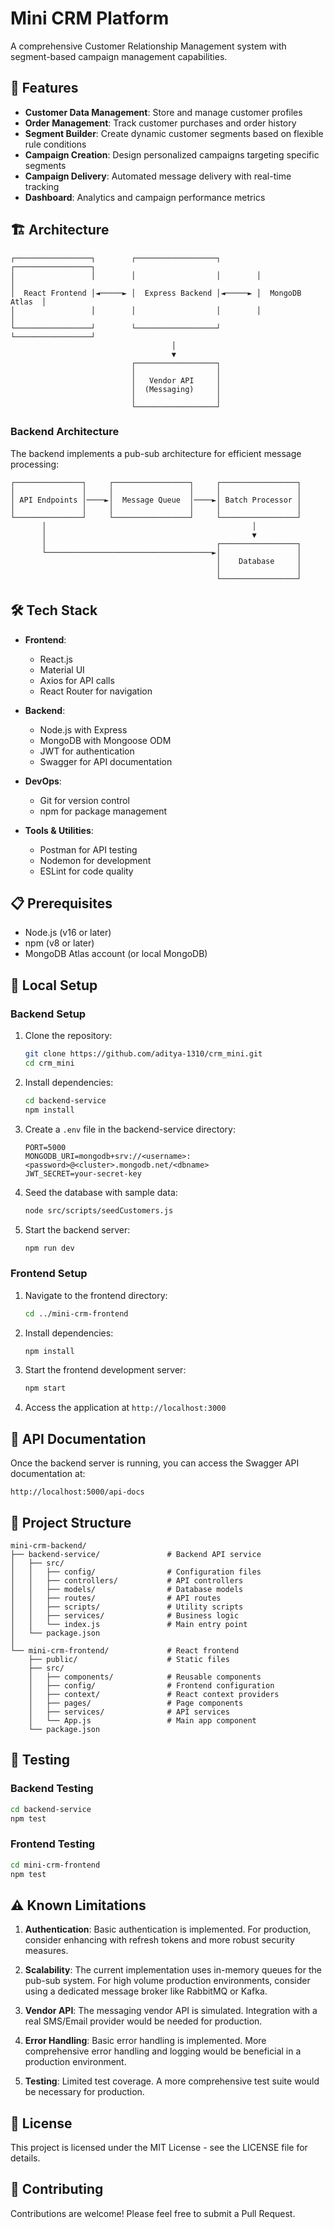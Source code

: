 # Mini CRM Platform

A comprehensive Customer Relationship Management system with segment-based campaign management capabilities.

## 🚀 Features

- **Customer Data Management**: Store and manage customer profiles
- **Order Management**: Track customer purchases and order history
- **Segment Builder**: Create dynamic customer segments based on flexible rule conditions
- **Campaign Creation**: Design personalized campaigns targeting specific segments
- **Campaign Delivery**: Automated message delivery with real-time tracking
- **Dashboard**: Analytics and campaign performance metrics

## 🏗️ Architecture

```
┌─────────────────┐        ┌──────────────────┐        ┌─────────────────┐
│                 │        │                  │        │                 │
│  React Frontend │◄─────► │  Express Backend │◄─────► │  MongoDB Atlas  │
│                 │        │                  │        │                 │
└─────────────────┘        └──────────────────┘        └─────────────────┘
                                    │
                                    ▼
                           ┌──────────────────┐
                           │                  │
                           │   Vendor API     │
                           │  (Messaging)     │
                           │                  │
                           └──────────────────┘
```

### Backend Architecture

The backend implements a pub-sub architecture for efficient message processing:

```
┌───────────────┐     ┌─────────────────┐     ┌─────────────────┐
│               │     │                 │     │                 │
│ API Endpoints │────►│  Message Queue  │────►│ Batch Processor │
│               │     │                 │     │                 │
└───────────────┘     └─────────────────┘     └─────────────────┘
       │                                              │
       │                                              ▼
       │                                      ┌─────────────────┐
       └─────────────────────────────────────►│                 │
                                              │    Database     │
                                              │                 │
                                              └─────────────────┘
```

## 🛠️ Tech Stack

- **Frontend**:
  - React.js
  - Material UI
  - Axios for API calls
  - React Router for navigation

- **Backend**:
  - Node.js with Express
  - MongoDB with Mongoose ODM
  - JWT for authentication
  - Swagger for API documentation

- **DevOps**:
  - Git for version control
  - npm for package management

- **Tools & Utilities**:
  - Postman for API testing
  - Nodemon for development
  - ESLint for code quality

## 📋 Prerequisites

- Node.js (v16 or later)
- npm (v8 or later)
- MongoDB Atlas account (or local MongoDB)

## 🔧 Local Setup

### Backend Setup

1. Clone the repository:
   ```bash
   git clone https://github.com/aditya-1310/crm_mini.git
   cd crm_mini
   ```

2. Install dependencies:
   ```bash
   cd backend-service
   npm install
   ```

3. Create a `.env` file in the backend-service directory:
   ```
   PORT=5000
   MONGODB_URI=mongodb+srv://<username>:<password>@<cluster>.mongodb.net/<dbname>
   JWT_SECRET=your-secret-key
   ```

4. Seed the database with sample data:
   ```bash
   node src/scripts/seedCustomers.js
   ```

5. Start the backend server:
   ```bash
   npm run dev
   ```

### Frontend Setup

1. Navigate to the frontend directory:
   ```bash
   cd ../mini-crm-frontend
   ```

2. Install dependencies:
   ```bash
   npm install
   ```

3. Start the frontend development server:
   ```bash
   npm start
   ```

4. Access the application at `http://localhost:3000`

## 🔌 API Documentation

Once the backend server is running, you can access the Swagger API documentation at:
```
http://localhost:5000/api-docs
```

## 📏 Project Structure

```
mini-crm-backend/
├── backend-service/               # Backend API service
│   ├── src/
│   │   ├── config/                # Configuration files
│   │   ├── controllers/           # API controllers
│   │   ├── models/                # Database models
│   │   ├── routes/                # API routes
│   │   ├── scripts/               # Utility scripts
│   │   ├── services/              # Business logic
│   │   └── index.js               # Main entry point
│   └── package.json
│
└── mini-crm-frontend/             # React frontend
    ├── public/                    # Static files
    ├── src/
    │   ├── components/            # Reusable components
    │   ├── config/                # Frontend configuration
    │   ├── context/               # React context providers
    │   ├── pages/                 # Page components
    │   ├── services/              # API services
    │   └── App.js                 # Main app component
    └── package.json
```

## 🧪 Testing

### Backend Testing

```bash
cd backend-service
npm test
```

### Frontend Testing

```bash
cd mini-crm-frontend
npm test
```

## ⚠️ Known Limitations

1. **Authentication**: Basic authentication is implemented. For production, consider enhancing with refresh tokens and more robust security measures.

2. **Scalability**: The current implementation uses in-memory queues for the pub-sub system. For high volume production environments, consider using a dedicated message broker like RabbitMQ or Kafka.

3. **Vendor API**: The messaging vendor API is simulated. Integration with a real SMS/Email provider would be needed for production.

4. **Error Handling**: Basic error handling is implemented. More comprehensive error handling and logging would be beneficial in a production environment.

5. **Testing**: Limited test coverage. A more comprehensive test suite would be necessary for production.

## 📄 License

This project is licensed under the MIT License - see the LICENSE file for details.

## 👥 Contributing

Contributions are welcome! Please feel free to submit a Pull Request.

